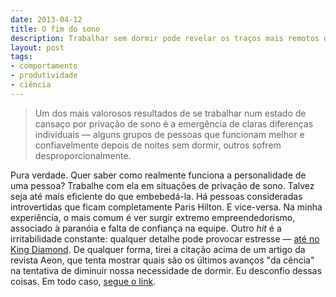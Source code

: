 ```yaml
---
date: 2013-04-12
title: O fim do sono
description: Trabalhar sem dormir pode revelar os traços mais remotos das nossas personalidades
layout: post
tags: 
- comportamento
- produtividade
- ciência
---
```



> Um dos mais valorosos resultados de se trabalhar num estado de cansaço por privação de sono é a emergência de claras diferenças individuais — alguns grupos de pessoas que funcionam melhor e confiavelmente depois de noites sem dormir, outros sofrem desproporcionalmente.

Pura verdade. Quer saber como realmente funciona a personalidade de uma pessoa? Trabalhe com ela em situações de privação de sono. Talvez seja até mais eficiente do que embebedá-la. Há pessoas consideradas introvertidas que ficam completamente Paris Hilton. E vice-versa. Na minha experiência, o mais comum é ver surgir extremo empreendedorismo, associado à paranóia e falta de confiança na equipe. Outro *hit* é a irritabilidade constante: qualquer detalhe pode provocar estresse — [até no King Diamond](http://www.youtube.com/watch?v=U-yYG00Nr8I). De qualquer forma, tirei a citação acima de um artigo da revista Aeon, que tenta mostrar quais são os últimos avanços "da cência" na tentativa de diminuir nossa necessidade de dormir. Eu desconfio dessas coisas. Em todo caso, [segue o link](http://www.aeonmagazine.com/being-human/jessa-gamble-life-without-sleep/?utm_source=Aeon+newsletter&utm_campaign=129d30b573-Weekly_5_April&utm_medium=email).